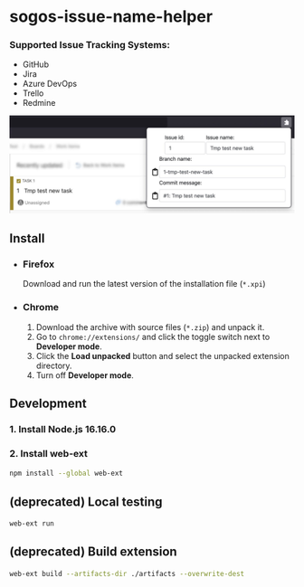 # sogos-issue-name-helper

### Supported Issue Tracking Systems:
- GitHub
- Jira
- Azure DevOps
- Trello
- Redmine

![Alt text](issue-name-helper-example.jpg)

## Install
- ### Firefox
    Download and run the latest version of the installation file (`*.xpi`)
- ### Chrome
    1. Download the archive with source files (`*.zip`) and unpack it.
    2. Go to `chrome://extensions/` and click the toggle switch next to **Developer mode**.
    3. Click the **Load unpacked** button and select the unpacked extension directory.
    4. Turn off **Developer mode**.

## Development
### 1. Install Node.js 16.16.0
### 2. Install web-ext
``` bash
npm install --global web-ext
```

## (deprecated) Local testing
``` bash
web-ext run
```

## (deprecated) Build extension
``` bash
web-ext build --artifacts-dir ./artifacts --overwrite-dest
```
